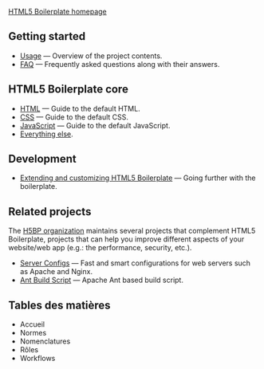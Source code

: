 [HTML5 Boilerplate homepage](https://html5boilerplate.com)

## Getting started

* [Usage](usage.md) — Overview of the project contents.
* [FAQ](faq.md) — Frequently asked questions along with their answers.

## HTML5 Boilerplate core

* [HTML](html.md) — Guide to the default HTML.
* [CSS](css.md) — Guide to the default CSS.
* [JavaScript](js.md) — Guide to the default JavaScript.
* [Everything else](misc.md).

## Development

* [Extending and customizing HTML5 Boilerplate](extend.md) — Going further
  with the boilerplate.

## Related projects

The [H5BP organization](https://github.com/h5bp) maintains several projects
that complement HTML5 Boilerplate, projects that can help you improve different
aspects of your website/web app (e.g.: the performance, security, etc.).

* [Server Configs](https://github.com/h5bp/server-configs) — Fast and
  smart configurations for web servers such as Apache and Nginx.
* [Ant Build Script](https://github.com/h5bp/ant-build-script) — Apache
  Ant based build script.

## Tables des matières
* Accueil
* Normes
* Nomenclatures
* Rôles
* Workflows
